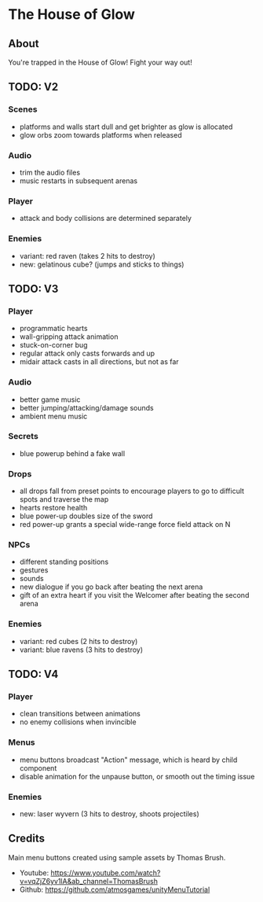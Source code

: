 # The House of Glow

## About

You're trapped in the House of Glow! Fight your way out!

## TODO: V2

### Scenes

- platforms and walls start dull and get brighter as glow is allocated
- glow orbs zoom towards platforms when released

### Audio

- trim the audio files
- music restarts in subsequent arenas

### Player

- attack and body collisions are determined separately

### Enemies

- variant: red raven (takes 2 hits to destroy)
- new: gelatinous cube? (jumps and sticks to things)

## TODO: V3

### Player

- programmatic hearts
- wall-gripping attack animation
- stuck-on-corner bug
- regular attack only casts forwards and up
- midair attack casts in all directions, but not as far

### Audio

- better game music
- better jumping/attacking/damage sounds
- ambient menu music

### Secrets

- blue powerup behind a fake wall

### Drops

- all drops fall from preset points to encourage players to go to difficult spots and traverse the map
- hearts restore health
- blue power-up doubles size of the sword
- red power-up grants a special wide-range force field attack on N

### NPCs

- different standing positions
- gestures
- sounds
- new dialogue if you go back after beating the next arena
- gift of an extra heart if you visit the Welcomer after beating the second arena

### Enemies

- variant: red cubes (2 hits to destroy)
- variant: blue ravens (3 hits to destroy)

## TODO: V4

### Player

- clean transitions between animations
- no enemy collisions when invincible

### Menus

- menu buttons broadcast "Action" message, which is heard by child component
- disable animation for the unpause button, or smooth out the timing issue

### Enemies

- new: laser wyvern (3 hits to destroy, shoots projectiles)

## Credits

Main menu buttons created using sample assets by Thomas Brush.

- Youtube: https://www.youtube.com/watch?v=vqZjZ6yv1lA&ab_channel=ThomasBrush
- Github: https://github.com/atmosgames/unityMenuTutorial
